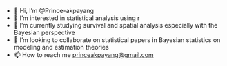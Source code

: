 - 👋 Hi, I’m @Prince-akpayang
- 👀 I’m interested in statistical analysis using r
- 🌱 I’m currently studying survival and spatial analysis especially with the Bayesian perspective
- 💞️ I’m looking to collaborate on statistical papers in Bayesian statistics on modeling and estimation theories
- 📫 How to reach me princeakpayang@gmail.com

<!---
Prince-akpayang/Prince-akpayang is a ✨ special ✨ repository because its `README.md` (this file) appears on your GitHub profile.
You can click the Preview link to take a look at your changes.
--->
